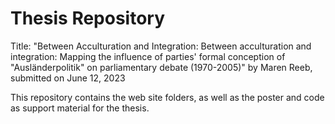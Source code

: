 # Thesis Repository
Title: "Between Acculturation and Integration: Between acculturation and integration: Mapping the influence of parties' formal conception of "Ausländerpolitik" on parliamentary debate (1970-2005)" by Maren Reeb, submitted on June 12, 2023

This repository contains the web site folders, as well as the poster and code as support material for the thesis.
